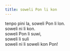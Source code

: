 ```yaml
---
title: soweli Pon li kon
---
```

tenpo pini la, soweli Pon li lon.  
soweli ni li kon.  
soweli Pon li suwi,  
soweli li suli  
soweli ni li soweli kon Pon!  
